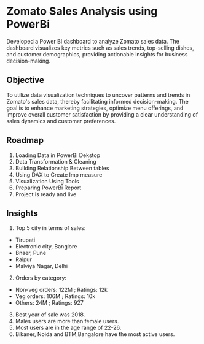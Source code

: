 # Zomato Sales Analysis using PowerBi
Developed a Power BI dashboard to analyze Zomato sales data. The dashboard visualizes key metrics such as sales trends, top-selling dishes, and customer demographics, providing actionable insights for business decision-making.

## Objective 
To utilize data visualization techniques to uncover patterns and trends in Zomato's sales data, thereby facilitating informed decision-making. The goal is to enhance marketing strategies, optimize menu offerings, and improve overall customer satisfaction by providing a clear understanding of sales dynamics and customer preferences.

## Roadmap

1. Loading Data in PowerBi Dekstop
2. Data Transformation & Cleaning
3. Building Relationship Between tables
4. Using DAX to Create Imp measure
5. Visualization Using Tools
6. Preparing PowerBi Report
7. Project is ready and live

## Insights

1. Top 5 city in terms of sales:
 - Tirupati
 - Electronic city, Banglore
 - Bnaer, Pune
 - Raipur
 - Malviya Nagar, Delhi
2. Orders by category:
- Non-veg orders: 122M ; Ratings: 12k
- Veg orders: 106M ; Ratings: 10k
- Others: 24M ; Ratings: 927
3. Best year of sale was 2018.
4. Males users are more than female users.
5. Most users are in the age range of 22-26.
6. Bikaner, Noida and  BTM,Bangalore have the most active users.
